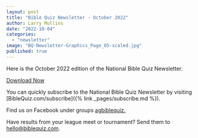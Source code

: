```yaml
---
layout: post
title: "Bible Quiz Newsletter - October 2022"
author: Larry Mullins
date: "2022-10-04"
categories: 
  - "newsletter"
image: "BQ-Newsletter-Graphics_Page_05-scaled.jpg"
published: true
---
```


Here is the October 2022 edition of the National Bible Quiz Newsletter.

<a href="{% link assets/2022/2022-October.pdf %}" class="button is-primary">Download Now</a>

You can quickly subscribe to the National Bible Quiz Newsletter by visiting [BibleQuiz.com/subscribe]({% link _pages/subscribe.md %}).

Find us on Facebook under groups [agbiblequiz.](https://www.facebook.com/groups/agbiblequiz)

Have results from your league meet or tournament? Send them to [hello@biblequiz.com](mailto:hello@biblequiz.com).
